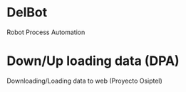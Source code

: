 # DelBot
Robot Process Automation


# Down/Up loading data (DPA)

Downloading/Loading data to web (Proyecto Osiptel) 
